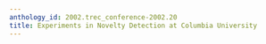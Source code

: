 ```yaml
---
anthology_id: 2002.trec_conference-2002.20
title: Experiments in Novelty Detection at Columbia University
---
```

